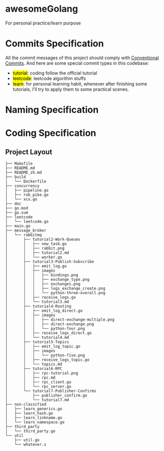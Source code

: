# awesomeGolang
For personal practice/learn purpose

# Commits Specification
All the commit messages of this project should comply with [Conventional Commits](https://www.conventionalcommits.org/en/v1.0.0/).
And here are some special commit types in this codebase:
- <mark>tutorial</mark>: coding follow the official tutorial
- <mark>leetcode</mark>: leetcode algorithm stuffs
- <mark>learn</mark>: for personal learning habit, whenever after finishing some tutorials, I'll try to apply them to some
practical scenes.

# Naming Specification


# Coding Specification


## Project Layout
```
├── Makefile
├── README.md
├── README_zh.md
├── build
│   └── Dockerfile
├── concurrency
│   ├── pipeline.go
│   ├── rob_pike.go
│   └── xcx.go
├── doc
├── go.mod
├── go.sum
├── leetcode
│   └── leetcode.go
├── main.go
├── message_broker
│   └── rabbitmq
│       ├── tutorial2-Work-Queues
│       │   ├── new_task.go
│       │   ├── rabbit.png
│       │   ├── tutorial2.md
│       │   └── worker.go
│       ├── tutorial3-Publish-Subscribe
│       │   ├── emit_log.go
│       │   ├── images
│       │   │   ├── bindings.png
│       │   │   ├── exchange_type.png
│       │   │   ├── exchanges.png
│       │   │   ├── logs_exchange_create.png
│       │   │   └── python-three-overall.png
│       │   ├── receive_logs.go
│       │   └── tutorial3.md
│       ├── tutorial4-Routing
│       │   ├── emit_log_direct.go
│       │   ├── images
│       │   │   ├── direct-exchange-multiple.png
│       │   │   ├── direct-exchange.png
│       │   │   └── python-four.png
│       │   ├── receive_logs_direct.go
│       │   └── tutorial4.md
│       ├── tutorial5-Topics
│       │   ├── emit_log_topic.go
│       │   ├── images
│       │   │   └── python-five.png
│       │   ├── receive_logs_topic.go
│       │   └── topics.md
│       ├── tutorial6-RPC
│       │   ├── rpc-tutorial.png
│       │   ├── rpc.md
│       │   ├── rpc_client.go
│       │   └── rpc_server.go
│       └── tutorial7-Publisher-Confirms
│           ├── publisher_confirm.go
│           └── tutorial7.md
├── non-classified
│   ├── learn_generics.go
│   ├── learn_hash.go
│   ├── learn_linkname.go
│   └── learn_namespace.go
├── third_party
│   └── third_party.go
└── util
    ├── util.go
    └── whatever.s

```
